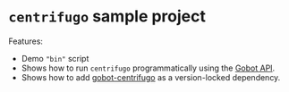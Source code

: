 # `centrifugo` sample project

Features:

- Demo `"bin"` script
- Shows how to run `centrifugo` programmatically using the [Gobot API](https://github.com/benallfree/gobot/tree/v1.0.0-alpha.36/docs/readme.md).
- Shows how to add [gobot-centrifugo](https://www.npmjs.com/package/gobot-centrifugo) as a version-locked dependency.
